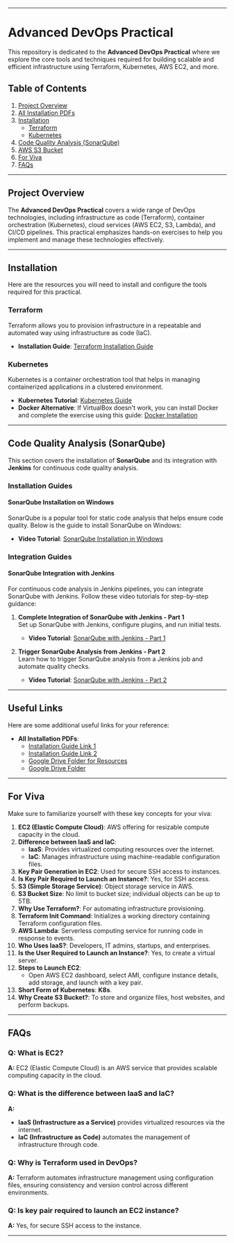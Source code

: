 
---

# Advanced DevOps Practical

This repository is dedicated to the **Advanced DevOps Practical** where we explore the core tools and techniques required for building scalable and efficient infrastructure using Terraform, Kubernetes, AWS EC2, and more.

## Table of Contents

1. [Project Overview](#project-overview)
2. [All Installation PDFs](#useful-links)
3. [Installation](#installation)
   - [Terraform](#terraform)
   - [Kubernetes](#kubernetes)
4. [Code Quality Analysis (SonarQube)](#code-quality-analysis-sonarqube)
5. [AWS S3 Bucket](https://youtu.be/MwFH65uTMXw?si=_1BGmJ0lMC9-9LZI)
6. [For Viva](#for-viva)
7. [FAQs](#faqs)

---

## Project Overview

The **Advanced DevOps Practical** covers a wide range of DevOps technologies, including infrastructure as code (Terraform), container orchestration (Kubernetes), cloud services (AWS EC2, S3, Lambda), and CI/CD pipelines. This practical emphasizes hands-on exercises to help you implement and manage these technologies effectively.

---

## Installation

Here are the resources you will need to install and configure the tools required for this practical.

### Terraform

Terraform allows you to provision infrastructure in a repeatable and automated way using infrastructure as code (IaC).

- **Installation Guide**: [Terraform Installation Guide](https://www.youtube.com/watch?v=aHve0Ji13IY)

### Kubernetes

Kubernetes is a container orchestration tool that helps in managing containerized applications in a clustered environment.

- **Kubernetes Tutorial**: [Kubernetes Guide](https://youtu.be/05MNwC4XJBs?si=Li8adqlC5pSuUTEP)
- **Docker Alternative**: If VirtualBox doesn't work, you can install Docker and complete the exercise using this guide: [Docker Installation](https://youtu.be/mS26N5cLBe8?si=Y69TqfsQTD_0K3jd)

---


## Code Quality Analysis (SonarQube)

This section covers the installation of **SonarQube** and its integration with **Jenkins** for continuous code quality analysis.

### Installation Guides

#### SonarQube Installation on Windows
SonarQube is a popular tool for static code analysis that helps ensure code quality. Below is the guide to install SonarQube on Windows:

- **Video Tutorial**: [SonarQube Installation in Windows](https://youtu.be/CURSk7cto_0?si=ew624NZcuNGUbwBx)

### Integration Guides

#### SonarQube Integration with Jenkins

For continuous code analysis in Jenkins pipelines, you can integrate SonarQube with Jenkins. Follow these video tutorials for step-by-step guidance:

1. **Complete Integration of SonarQube with Jenkins - Part 1**  
   Set up SonarQube with Jenkins, configure plugins, and run initial tests.  
   - **Video Tutorial**: [SonarQube with Jenkins - Part 1](https://youtu.be/uMVflNm3e9Q?si=_S0z__Q1VyPJHV3r)

2. **Trigger SonarQube Analysis from Jenkins - Part 2**  
   Learn how to trigger SonarQube analysis from a Jenkins job and automate quality checks.  
   - **Video Tutorial**: [SonarQube with Jenkins - Part 2](https://youtu.be/sk36v_gEjxM?si=kp-w1X1MftFkrGmx)

---


## Useful Links

Here are some additional useful links for your reference:

- **All Installation PDFs**:
  - [Installation Guide Link 1](https://shorturl.at/5yZq6)
  - [Installation Guide Link 2](https://github.com/FLASH0707/AD)
  - [Google Drive Folder for Resources](https://drive.google.com/drive/folders/1OqD1e2j_3gW1ECSAXLZ0ctafUPiozh7r)
  - [Google Drive Folder](https://drive.google.com/drive/folders/1dSH8W0cYS5_IUp0JjTV02pINu9hBRVVQ)
---

## For Viva

Make sure to familiarize yourself with these key concepts for your viva:

1. **EC2 (Elastic Compute Cloud)**: AWS offering for resizable compute capacity in the cloud.
2. **Difference between IaaS and IaC**:
   - **IaaS**: Provides virtualized computing resources over the internet.
   - **IaC**: Manages infrastructure using machine-readable configuration files.
3. **Key Pair Generation in EC2**: Used for secure SSH access to instances.
4. **Is Key Pair Required to Launch an Instance?**: Yes, for SSH access.
5. **S3 (Simple Storage Service)**: Object storage service in AWS.
6. **S3 Bucket Size**: No limit to bucket size; individual objects can be up to 5TB.
7. **Why Use Terraform?**: For automating infrastructure provisioning.
8. **Terraform Init Command**: Initializes a working directory containing Terraform configuration files.
9. **AWS Lambda**: Serverless computing service for running code in response to events.
10. **Who Uses IaaS?**: Developers, IT admins, startups, and enterprises.
11. **Is the User Required to Launch an Instance?**: Yes, to create a virtual server.
12. **Steps to Launch EC2**:
    - Open AWS EC2 dashboard, select AMI, configure instance details, add storage, and launch with a key pair.
13. **Short Form of Kubernetes**: **K8s**.
14. **Why Create S3 Bucket?**: To store and organize files, host websites, and perform backups.

---

## FAQs

### Q: What is EC2?
**A:** EC2 (Elastic Compute Cloud) is an AWS service that provides scalable computing capacity in the cloud.

### Q: What is the difference between IaaS and IaC?
**A:** 
- **IaaS (Infrastructure as a Service)** provides virtualized resources via the internet.
- **IaC (Infrastructure as Code)** automates the management of infrastructure through code.

### Q: Why is Terraform used in DevOps?
**A:** Terraform automates infrastructure management using configuration files, ensuring consistency and version control across different environments.

### Q: Is key pair required to launch an EC2 instance?
**A:** Yes, for secure SSH access to the instance.

---

